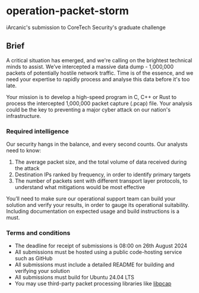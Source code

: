 # operation-packet-storm

iArcanic's submission to CoreTech Security's graduate challenge

## Brief

A critical situation has emerged, and we're calling on the brightest technical minds to assist. We’ve intercepted a massive data dump - 1,000,000 packets of potentially hostile network traffic. Time is of the essence, and we need your expertise to rapidly process and analyse this data before it's too late.

Your mission is to develop a high-speed program in C, C++ or Rust to process the intercepted 1,000,000 packet capture (.pcap) file. Your analysis could be the key to preventing a major cyber attack on our nation's infrastructure.

### Required intelligence

Our security hangs in the balance, and every second counts. Our analysts need to know:

1. The average packet size, and the total volume of data received during the attack
2. Destination IPs ranked by frequency, in order to identify primary targets
3. The number of packets sent with different transport layer protocols, to understand what mitigations would be most effective

You’ll need to make sure our operational support team can build your solution and verify your results, in order to gauge its operational suitability. Including documentation on expected usage and build instructions is a must.

### Terms and conditions

- The deadline for receipt of submissions is 08:00 on 26th August 2024
- All submissions must be hosted using a public code-hosting service such as GitHub
- All submissions must include a detailed README for building and verifying your solution
- All submissions must build for Ubuntu 24.04 LTS
- You may use third-party packet processing libraries like [libpcap](https://github.com/the-tcpdump-group/libpcap)
